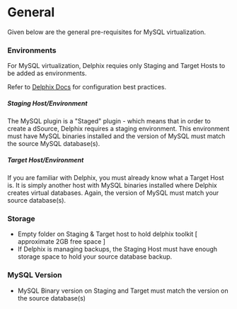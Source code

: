 # General

Given below are the general pre-requisites for MySQL virtualization.

### Environments
For MySQL virtualization, Delphix requies only Staging and Target Hosts to be added as environments. 

Refer to [Delphix Docs](https://docs.delphix.com/docs/configuration/performance-analytics-management/target-host-os-and-database-configuration-options) 
for configuration best practices. 

##### Staging Host/Environment
   The MySQL plugin is a "Staged" plugin - which means that in order to create a dSource, Delphix requires a staging environment.
   This environment must have MySQL binaries installed and the version of MySQL must match the source MySQL database(s).

##### Target Host/Environment
 If you are familiar with Delphix, you must already know what a Target Host is.
 It is simply another host with MySQL binaries installed where Delphix creates virtual databases.
 Again, the version of MySQL must match your source database(s).

### Storage
- Empty folder on Staging & Target host to hold delphix toolkit [ approximate 2GB free space ]
- If Delphix is managing backups, the Staging Host must have enough storage space to hold your source database backup.

### MySQL Version
- MySQL Binary version on Staging and Target must match the version on the source database(s)


